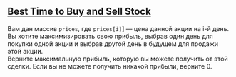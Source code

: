 ## [Best Time to Buy and Sell Stock](https://leetcode.com/problems/best-time-to-buy-and-sell-stock/)

Вам дан массив <code>prices</code>, где <code>prices[i]</code>] — цена данной акции на i-й день.<br>
Вы хотите максимизировать свою прибыль, выбрав один день для покупки одной акции и выбрав другой день в будущем для продажи этой акции.<br>
Верните максимальную прибыль, которую вы можете получить от этой сделки. Если вы не можете получить никакой прибыли, верните 0.
